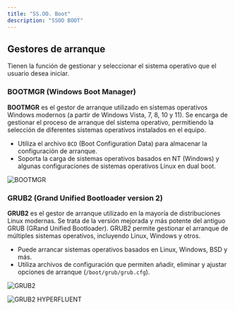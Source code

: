 ```yaml
---
title: "SS.OO. Boot"
description: "SSOO BOOT"
---
```


## Gestores de arranque
Tienen la función de gestionar y seleccionar el sistema operativo que el usuario desea iniciar.

### BOOTMGR (Windows Boot Manager)

**BOOTMGR** es el gestor de arranque utilizado en sistemas operativos Windows modernos (a partir de Windows Vista, 7, 8, 10 y 11). Se encarga de gestionar el proceso de arranque del sistema operativo, permitiendo la selección de diferentes sistemas operativos instalados en el equipo.

- Utiliza el archivo `BCD` (Boot Configuration Data) para almacenar la configuración de arranque.
- Soporta la carga de sistemas operativos basados en NT (Windows) y algunas configuraciones de sistemas operativos Linux en dual boot.

![BOOTMGR](https://cdn4.geckoandfly.com/wp-content/uploads/2019/04/multi-boot-windows.jpg)

### GRUB2 (Grand Unified Bootloader version 2)

**GRUB2** es el gestor de arranque utilizado en la mayoría de distribuciones Linux modernas. Se trata de la versión mejorada y más potente del antiguo GRUB (GRand Unified Bootloader). GRUB2 permite gestionar el arranque de múltiples sistemas operativos, incluyendo Linux, Windows y otros.

- Puede arrancar sistemas operativos basados en Linux, Windows, BSD y más.
- Utiliza archivos de configuración que permiten añadir, eliminar y ajustar opciones de arranque (`/boot/grub/grub.cfg`).

![GRUB2](https://lignux.com/wp-content/uploads/2016/04/grub-boot-menu-live-cd.png)

![GRUB2 HYPERFLUENT](https://preview.redd.it/grub-hyperfluent-grub2-theme-v0-q9tgc9o9gdlc1.jpg?width=2618&format=pjpg&auto=webp&s=fe72808788992e567a82c210b93583f36c47fe59 "GRUB2 HYPERFLUENT")